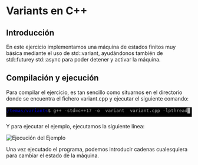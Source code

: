 <h1>Variants en C++</h1>
<h2>Introducción</h2>
En este ejercicio implementamos una máquina de estados finitos muy básica mediante el uso de std::variant, ayudándonos también de std::futurey std::async para poder detener 
y activar la máquina.

<h2>Compilación y ejecución</h2>
Para compilar el ejercicio, es tan sencillo como situarnos en el directorio donde se encuentra el fichero variant.cpp y ejecutar el siguiente comando:

![Compilación  del Ejemplo](temas/variants/images/1.png)

Y para ejecutar el ejemplo, ejecutamos la siguiente línea:

![Ejecución  del Ejemplo](/images/2.png)

Una vez ejecutado el programa, podemos introducir cadenas cualesquiera para cambiar el estado de la máquina.

